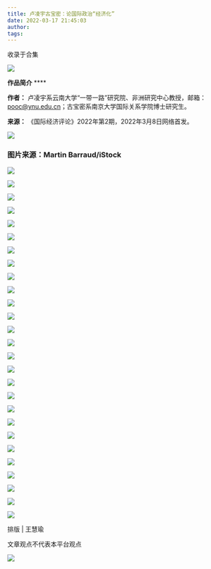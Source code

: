 ```yaml
---
title: 卢凌宇古宝密：论国际政治“经济化”
date: 2022-03-17 21:45:03
author: 
tags: 
---
```



收录于合集

![](/images/170/2.gif)

  

**作品简介** ****

 **作者：** 卢凌宇系云南大学“一带一路”研究院、非洲研究中心教授，邮箱：pooc@ynu.edu.cn；古宝密系南京大学国际关系学院博士研究生。

 **来源：** 《国际经济评论》2022年第2期，2022年3月8日网络首发。

  

![](/images/170/3.jpeg)

### 图片来源：Martin Barraud/iStock

  

![](/images/170/4.png)

![](/images/170/5.png)

![](/images/170/6.png)

![](/images/170/7.png)

![](/images/170/8.png)

![](/images/170/9.png)

![](/images/170/10.png)

![](/images/170/11.png)

![](/images/170/12.png)

![](/images/170/13.png)

![](/images/170/14.png)

![](/images/170/15.png)

![](/images/170/16.png)

![](/images/170/17.png)

![](/images/170/18.png)

![](/images/170/19.png)

![](/images/170/20.png)

![](/images/170/21.png)

![](/images/170/22.png)

![](/images/170/23.png)

![](/images/170/24.png)

![](/images/170/25.png)

![](/images/170/26.png)

![](/images/170/27.png)

![](/images/170/28.png)

![](/images/170/29.png)

![](/images/170/30.png)

排版 | 王慧瑜  

  

文章观点不代表本平台观点

![](/images/170/31.gif)


